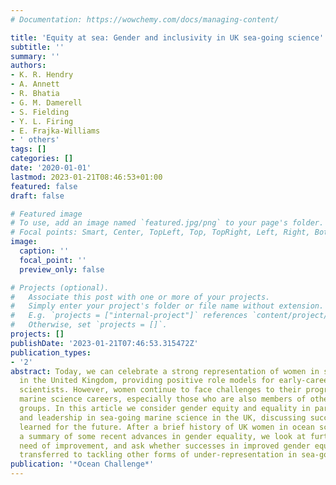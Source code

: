 ```yaml
---
# Documentation: https://wowchemy.com/docs/managing-content/

title: 'Equity at sea: Gender and inclusivity in UK sea-going science'
subtitle: ''
summary: ''
authors:
- K. R. Hendry
- A. Annett
- R. Bhatia
- G. M. Damerell
- S. Fielding
- Y. L. Firing
- E. Frajka-Williams
- ' others'
tags: []
categories: []
date: '2020-01-01'
lastmod: 2023-01-21T08:46:53+01:00
featured: false
draft: false

# Featured image
# To use, add an image named `featured.jpg/png` to your page's folder.
# Focal points: Smart, Center, TopLeft, Top, TopRight, Left, Right, BottomLeft, Bottom, BottomRight.
image:
  caption: ''
  focal_point: ''
  preview_only: false

# Projects (optional).
#   Associate this post with one or more of your projects.
#   Simply enter your project's folder or file name without extension.
#   E.g. `projects = ["internal-project"]` references `content/project/deep-learning/index.md`.
#   Otherwise, set `projects = []`.
projects: []
publishDate: '2023-01-21T07:46:53.315472Z'
publication_types:
- '2'
abstract: Today, we can celebrate a strong representation of women in sea-going science
  in the United Kingdom, providing positive role models for early-career female marine
  scientists. However, women continue to face challenges to their progression in their
  marine science careers, especially those who are also members of other under-represented
  groups. In this article we consider gender equity and equality in participation
  and leadership in sea-going marine science in the UK, discussing successes and lessons
  learned for the future. After a brief history of UK women in ocean science, and
  a summary of some recent advances in gender equality, we look at further areas in
  need of improvement, and ask whether successes in improved gender equality can be
  transferred to tackling other forms of under-representation in sea-going science.
publication: '*Ocean Challenge*'
---
```

